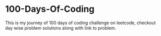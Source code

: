 # 100-Days-Of-Coding
This is my journey of 100 days of coding challenge on leetcode, checkout day wise problem solutions along with link to problem.
